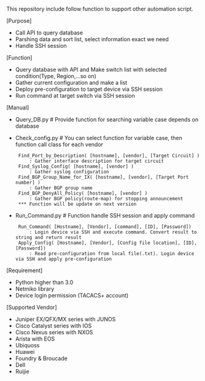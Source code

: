 This repository include follow function to support other automation script.

[Purpose]
 - Call API to query database
 - Parshing data and sort list, select information exact we need
 - Handle SSH session

[Function]
 - Query database with API and Make switch list with selected condition(Type, Region,...so on)
 - Gather current configuration and make a list
 - Deploy pre-configuration to target device via SSH session
 - Run command at target switch via SSH session

[Manual]
 - Query_DB.py              # Provide function for searching variable case depends on database
 - Check_config.py          # You can select function for variable case, then function call class for each vendor
     
        Find_Port_by_Description( [hostname], [vendor], [Target Circuit] )
            : Gather interface description for target circuit
        Find_Syslog_Config( [hostname], [vendor] )      
            : Gather syslog configuration
        Find_BGP_Group_Name_for_IX( [hostname], [vendor], [Target Port number] )
            : Gather BGP group name
        Find_BGP_DenyAll_Policy( [hostname], [vendor] )
            : Gather BGP policy(route-map) for stopping announcement
        *** Function will be update on next version
 - Run_Command.py           # Function handle SSH session and apply command
 
        Run_Command( [Hostname], [Vendor], [command], [ID], [Password])
            : Login device via SSH and execute command. Convert result to string and return result
        Apply_Config( [Hostname], [Vendor], [Config file location], [ID], [Password])
            : Read pre-configuration from local file(.txt). Login device via SSH and apply pre-configuration


[Requirement]
 - Python higher than 3.0
 - Netmiko library
 - Device login permission (TACACS+ account)


[Supported Vendor]
 - Juniper EX/QFX/MX series with JUNOS
 - Cisco Catalyst series with IOS
 - Cisco Nexus series with NXOS
 - Arista with EOS
 - Ubiquoss
 - Huawei
 - Foundry & Broucade
 - Dell
 - Ruijie